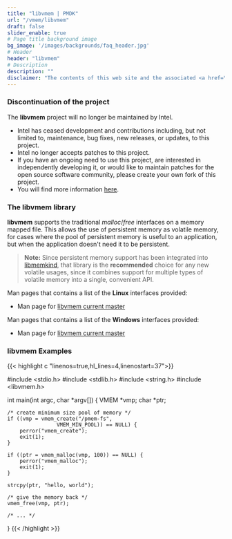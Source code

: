 ```yaml
---
title: "libvmem | PMDK"
url: "/vmem/libvmem"
draft: false
slider_enable: true
# Page title background image
bg_image: '/images/backgrounds/faq_header.jpg'
# Header
header: "libvmem"
# Description
description: ""
disclaimer: "The contents of this web site and the associated <a href=\"https://github.com/pmem\">GitHub repositories</a> are BSD-licensed open source."
---
```


### Discontinuation of the project
The **libvmem** project will no longer be maintained by Intel.
- Intel has ceased development and contributions including, but not limited to, maintenance, bug fixes, new releases,
or updates, to this project.
- Intel no longer accepts patches to this project.
- If you have an ongoing need to use this project, are interested in independently developing it, or would like to
maintain patches for the open source software community, please create your own fork of this project.
- You will find more information [here](/blog/2022/11/update-on-pmdk-and-our-long-term-support-strategy/).

### The libvmem library

**libvmem** supports the traditional _malloc_/_free_
interfaces on a memory mapped file.  This allows the
use of persistent memory as volatile memory, for cases
where the pool of persistent memory is useful to an
application, but when the application doesn't need
it to be persistent.

>**Note:**
Since persistent memory support
has been integrated into [libmemkind](/memkind),
that library is the **recommended** choice for any new volatile usages,
since it combines support for multiple types of volatile memory into
a single, convenient API.

Man pages that contains a list of the **Linux** interfaces provided:

* Man page for <a href="https://github.com/pmem/vmem/tree/master/doc">libvmem current master</a>


Man pages that contains a list of the **Windows** interfaces provided:

* Man page for <a href="https://github.com/pmem/vmem/tree/master/doc">libvmem current master</a>

### libvmem Examples

{{< highlight c "linenos=true,hl_lines=4,linenostart=37">}}

#include <stdio.h>
#include <stdlib.h>
#include <string.h>
#include <libvmem.h>

int
main(int argc, char *argv[])
{
	VMEM *vmp;
	char *ptr;

	/* create minimum size pool of memory */
	if ((vmp = vmem_create("/pmem-fs",
					VMEM_MIN_POOL)) == NULL) {
		perror("vmem_create");
		exit(1);
	}

	if ((ptr = vmem_malloc(vmp, 100)) == NULL) {
		perror("vmem_malloc");
		exit(1);
	}

	strcpy(ptr, "hello, world");

	/* give the memory back */
	vmem_free(vmp, ptr);

	/* ... */
}
{{< /highlight >}}